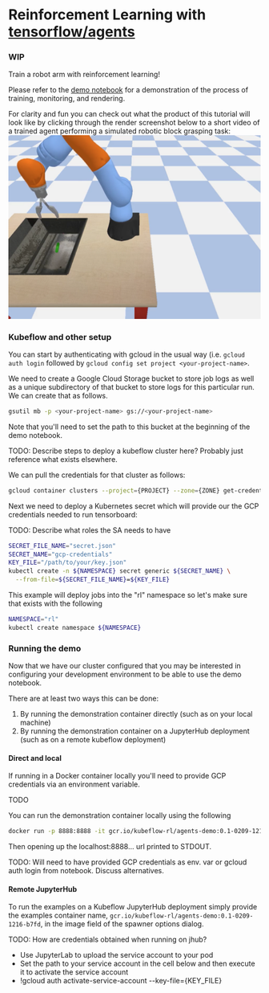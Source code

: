 # Reinforcement Learning with [tensorflow/agents](https://github.com/tensorflow/agents)

### WIP

Train a robot arm with reinforcement learning!

Please refer to the [demo notebook](demo/demo.ipynb) for a demonstration of the process of training, monitoring, and rendering.

For clarity and fun you can check out what the product of this tutorial will look like by clicking through the render screenshot below to a short video of a trained agent performing a simulated robotic block grasping task:
[![](demo/render_preview.png)](https://youtu.be/0X0w5XOtcHw)

### Kubeflow and other setup

You can start by authenticating with gcloud in the usual way (i.e. `gcloud auth login` followed by `gcloud config set project <your-project-name>`.

We need to create a Google Cloud Storage bucket to store job logs as well as a unique subdirectory of that bucket to store logs for this particular run. We can create that as follows.

```bash
gsutil mb -p <your-project-name> gs://<your-project-name>
```

Note that you'll need to set the path to this bucket at the beginning of the demo notebook.

TODO: Describe steps to deploy a kubeflow cluster here? Probably just reference what exists elsewhere.

We can pull the credentials for that cluster as follows:

```bash
gcloud container clusters --project={PROJECT} --zone={ZONE} get-credentials {CLUSTER}
```

Next we need to deploy a Kubernetes secret which will provide our the GCP credentials needed to run tensorboard:

TODO: Describe what roles the SA needs to have

```bash
SECRET_FILE_NAME="secret.json"
SECRET_NAME="gcp-credentials"
KEY_FILE="/path/to/your/key.json"
kubectl create -n ${NAMESPACE} secret generic ${SECRET_NAME} \
  --from-file=${SECRET_FILE_NAME}=${KEY_FILE}
```

This example will deploy jobs into the "rl" namespace so let's make sure that exists with the following

```bash
NAMESPACE="rl"
kubectl create namespace ${NAMESPACE}
```

### Running the demo

Now that we have our cluster configured  that you may be interested in configuring your development environment to be able to use the demo notebook.

There are at least two ways this can be done:
1. By running the demonstration container directly (such as on your local machine)
2. By running the demonstration container on a JupyterHub deployment (such as on a remote kubeflow deployment)

#### Direct and local

If running in a Docker container locally you'll need to provide GCP credentials via an environment variable.

TODO

You can run the demonstration container locally using the following

```bash
docker run -p 8888:8888 -it gcr.io/kubeflow-rl/agents-demo:0.1-0209-1216-b7fd
```

Then opening up the localhost:8888... url printed to STDOUT.

TODO: Will need to have provided GCP credentials as env. var or gcloud auth login from notebook. Discuss alternatives.

#### Remote JupyterHub

To run the examples on a Kubeflow JupyterHub deployment simply provide the examples container name, `gcr.io/kubeflow-rl/agents-demo:0.1-0209-1216-b7fd`, in the image field of the spawner options dialog.

TODO: How are credentials obtained when running on jhub?

- Use JupyterLab to upload the service account to your pod
- Set the path to your service account in the cell below and then execute it to activate the service account
- !gcloud auth activate-service-account --key-file={KEY_FILE}
